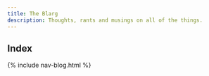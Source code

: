 ```yaml
---
title: The Blarg
description: Thoughts, rants and musings on all of the things.
---
```


## Index

{% include nav-blog.html %}
